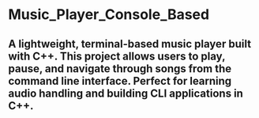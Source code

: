 # Music_Player_Console_Based
## A lightweight, terminal-based music player built with C++. This project allows users to play, pause, and navigate through songs from the command line interface. Perfect for learning audio handling and building CLI applications in C++.
